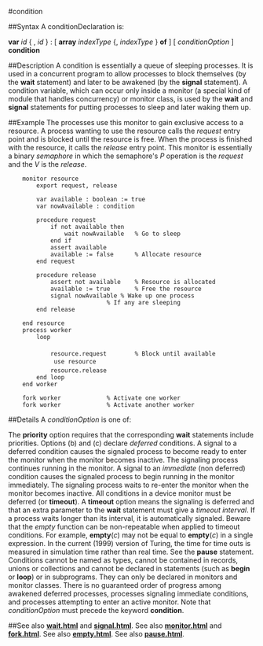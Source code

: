 
#condition

##Syntax
A conditionDeclaration is:

**var** _id_ { , _id_ } : [ **array** _indexType_ {, _indexType_ } **of** ]
[ _conditionOption_ ] **condition**




##Description
A condition is essentially a queue of sleeping processes. It is used in a concurrent program to allow processes to block themselves (by the **wait** statement) and later to be awakened (by the **signal** statement). A condition variable, which can occur only inside a monitor (a special kind of module that handles concurrency) or monitor class, is used by the **wait** and **signal** statements for putting processes to sleep and later waking them up.



##Example
The processes use this monitor to gain exclusive access to a resource. A process wanting to use the resource calls the _request_ entry point and is blocked until the resource is free. When the process is finished with the resource, it calls the _release_ entry point. This monitor is essentially a binary _semaphore_ in which the semaphore's _P_ operation is the _request_ and the _V_ is the _release_.


        monitor resource
            export request, release
        
            var available : boolean := true
            var nowAvailable : condition
        
            procedure request
                if not available then
                    wait nowAvailable   % Go to sleep
                end if
                assert available
                available := false      % Allocate resource
            end request
        
            procedure release
                assert not available    % Resource is allocated
                available := true       % Free the resource
                signal nowAvailable % Wake up one process
                                % If any are sleeping
            end release
        
        end resource
        process worker
            loop
                
                resource.request        % Block until available
                 use resource 
                resource.release
            end loop
        end worker
        
        fork worker             % Activate one worker
        fork worker             % Activate another worker
##Details
A _conditionOption_ is one of:





The **priority** option requires that the corresponding **wait** statements include priorities. Options (b) and (c) declare _deferred_ conditions. A signal to a deferred condition causes the signaled process to become ready to enter the monitor when the monitor becomes inactive. The signaling process continues running in the monitor. A signal to an _immediate_ (non deferred) condition causes the signaled process to begin running in the monitor immediately. The signaling process waits to re-enter the monitor when the monitor becomes inactive. All conditions in a device monitor must be deferred (or **timeout**).
A **timeout** option means the signaling is deferred and that an extra parameter to the **wait** statement must give a _timeout_ _interval_. If a process waits longer than its interval, it is automatically signaled. Beware that the _empty_ function can be non-repeatable when applied to timeout conditions. For example, **empty**(_c_) may not be equal to **empty**(_c_) in a single expression. In the current (1999) version of Turing, the time for time outs is measured in simulation time rather than real time. See the **pause** statement.
Conditions cannot be named as types, cannot be contained in records, unions or collections and cannot be declared in statements (such as **begin** or **loop**) or in subprograms. They can only be declared in monitors and monitor classes.
There is no guaranteed order of progress among awakened deferred processes, processes signaling immediate conditions, and processes attempting to enter an active monitor.
Note that _conditionOption_ must precede the keyword **condition**.



##See also
**[wait.html](wait)** and **[signal.html](signal)**. See also **[monitor.html](monitor)** and **[fork.html](fork)**. See also **[empty.html](empty)**. See also **[pause.html](pause)**.



